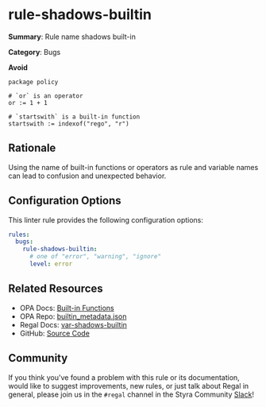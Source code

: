# rule-shadows-builtin

**Summary**: Rule name shadows built-in

**Category**: Bugs

**Avoid**
```rego
package policy

# `or` is an operator
or := 1 + 1

# `startswith` is a built-in function
startswith := indexof("rego", "r")
```

## Rationale

Using the name of built-in functions or operators as rule and variable names can lead to confusion and unexpected
behavior.

## Configuration Options

This linter rule provides the following configuration options:

```yaml
rules:
  bugs:
    rule-shadows-builtin:
      # one of "error", "warning", "ignore"
      level: error
```

## Related Resources

- OPA Docs: [Built-in Functions](https://www.openpolicyagent.org/docs/policy-reference/#built-in-functions)
- OPA Repo: [builtin_metadata.json](https://github.com/open-policy-agent/opa/blob/main/builtin_metadata.json)
- Regal Docs: [var-shadows-builtin](https://docs.styra.com/regal/rules/bugs/var-shadows-builtin)
- GitHub: [Source Code](https://github.com/StyraInc/regal/blob/main/bundle/regal/rules/bugs/rule-shadows-builtin/rule_shadows_builtin.rego)

## Community

If you think you've found a problem with this rule or its documentation, would like to suggest improvements, new rules,
or just talk about Regal in general, please join us in the `#regal` channel in the Styra Community
[Slack](https://inviter.co/styra)!
